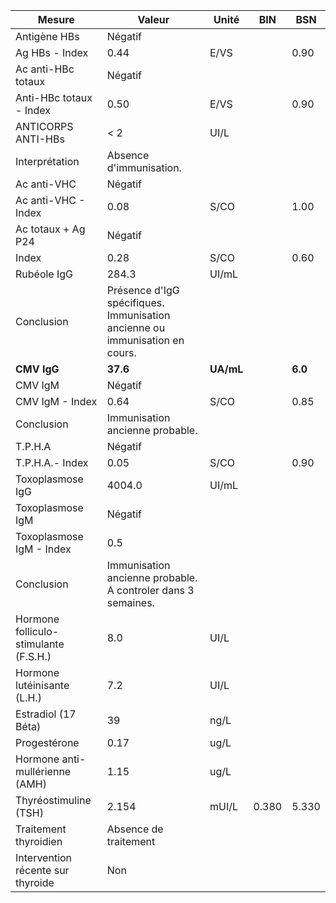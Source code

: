 |                Mesure               |                                   Valeur                                  |  Unité  | BIN |  BSN  |
|-------------------------------------|---------------------------------------------------------------------------|---------|-----|-------|
|             Antigène HBs            |                                  Négatif                                  |         |     |       |
|            Ag HBs - Index           |                                    0.44                                   |   E/VS  |     |  0.90 |
|          Ac anti-HBc totaux         |                                  Négatif                                  |         |     |       |
|       Anti-HBc totaux - Index       |                                    0.50                                   |   E/VS  |     |  0.90 |
|          ANTICORPS ANTI-HBs         |                                    < 2                                    |   UI/L  |     |       |
|            Interprétation           |                          Absence d'immunisation.                          |         |     |       |
|             Ac anti-VHC             |                                  Négatif                                  |         |     |       |
|         Ac anti-VHC - Index         |                                    0.08                                   |   S/CO  |     |  1.00 |
|          Ac totaux + Ag P24         |                                  Négatif                                  |         |     |       |
|                Index                |                                    0.28                                   |   S/CO  |     |  0.60 |
|             Rubéole IgG             |                                   284.3                                   |  UI/mL  |     |       |
|              Conclusion             |Présence d'IgG spécifiques. Immunisation ancienne ou immunisation en cours.|         |     |       |
|             **CMV IgG**             |                                  **37.6**                                 |**UA/mL**|     |**6.0**|
|               CMV IgM               |                                  Négatif                                  |         |     |       |
|           CMV IgM - Index           |                                    0.64                                   |   S/CO  |     |  0.85 |
|              Conclusion             |                      Immunisation ancienne probable.                      |         |     |       |
|               T.P.H.A               |                                  Négatif                                  |         |     |       |
|           T.P.H.A.- Index           |                                    0.05                                   |   S/CO  |     |  0.90 |
|           Toxoplasmose IgG          |                                   4004.0                                  |  UI/mL  |     |       |
|           Toxoplasmose IgM          |                                  Négatif                                  |         |     |       |
|       Toxoplasmose IgM - Index      |                                    0.5                                    |         |     |       |
|              Conclusion             |        Immunisation ancienne probable. A controler dans 3 semaines.       |         |     |       |
|Hormone folliculo-stimulante (F.S.H.)|                                    8.0                                    |   UI/L  |     |       |
|     Hormone lutéinisante (L.H.)     |                                    7.2                                    |   UI/L  |     |       |
|         Estradiol (17 Béta)         |                                     39                                    |   ng/L  |     |       |
|             Progestérone            |                                    0.17                                   |   ug/L  |     |       |
|    Hormone anti-mullérienne (AMH)   |                                    1.15                                   |   ug/L  |     |       |
|        Thyréostimuline (TSH)        |                                   2.154                                   |  mUI/L  |0.380| 5.330 |
|        Traitement thyroidien        |                           Absence de traitement                           |         |     |       |
|  Intervention récente sur thyroide  |                                    Non                                    |         |     |       |
